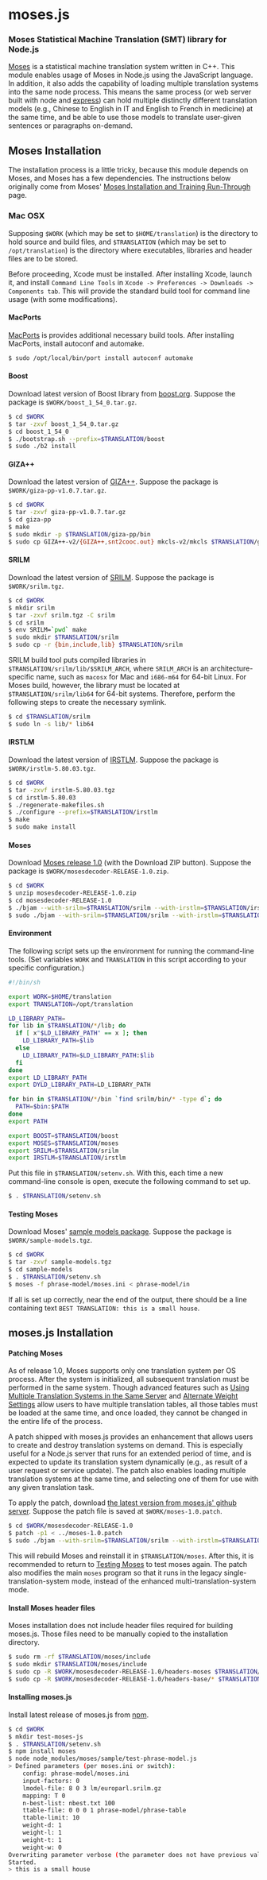 moses.js
==========

### Moses Statistical Machine Translation (SMT) library for Node.js

[Moses](http://www.statmt.org/moses/) is a statistical machine translation system written in C++. This module enables usage of Moses in Node.js using the JavaScript language. In addition, it also adds the capability of loading multiple translation systems into the same node process. This means the same process (or web server built with node and [express](http://expressjs.com/)) can hold multiple distinctly different translation models (e.g., Chinese to English in IT and English to French in medicine) at the same time, and be able to use those models to translate user-given sentences or paragraphs on-demand.

Moses Installation
----------

The installation process is a little tricky, because this module depends on Moses, and Moses has a few dependencies. The instructions below originally come from Moses' [Moses Installation and Training Run-Through](http://www.statmt.org/moses_steps.html) page.

### Mac OSX

Supposing `$WORK` (which may be set to `$HOME/translation`) is the directory to hold source and build files, and `$TRANSLATION` (which may be set to `/opt/translation`) is the directory where executables, libraries and header files are to be stored.

Before proceeding, Xcode must be installed. After installing Xcode, launch it, and install `Command Line Tools` in `Xcode -> Preferences -> Downloads -> Components tab`. This will provide the standard build tool for command line usage (with some modifications).

#### MacPorts

[MacPorts](http://www.macports.org/) is provides additional necessary build tools. After installing MacPorts, install autoconf and automake.

```bash
$ sudo /opt/local/bin/port install autoconf automake
```

#### Boost

Download latest version of Boost library from [boost.org](http://www.boost.org/). Suppose the package is `$WORK/boost_1_54_0.tar.gz`.

```bash
$ cd $WORK
$ tar -zxvf boost_1_54_0.tar.gz
$ cd boost_1_54_0
$ ./bootstrap.sh --prefix=$TRANSLATION/boost
$ sudo ./b2 install
```

#### GIZA++

Download the latest version of [GIZA++](https://code.google.com/p/giza-pp/). Suppose the package is `$WORK/giza-pp-v1.0.7.tar.gz`.

```bash
$ cd $WORK
$ tar -zxvf giza-pp-v1.0.7.tar.gz
$ cd giza-pp
$ make
$ sudo mkdir -p $TRANSLATION/giza-pp/bin
$ sudo cp GIZA++-v2/{GIZA++,snt2cooc.out} mkcls-v2/mkcls $TRANSLATION/giza-pp/bin
```

#### SRILM

Download the latest version of [SRILM](http://www.speech.sri.com/projects/srilm/). Suppose the package is `$WORK/srilm.tgz`.

```bash
$ cd $WORK
$ mkdir srilm
$ tar -zxvf srilm.tgz -C srilm
$ cd srilm
$ env SRILM=`pwd` make
$ sudo mkdir $TRANSLATION/srilm
$ sudo cp -r {bin,include,lib} $TRANSLATION/srilm
```

SRILM build tool puts compiled libraries in `$TRANSLATION/srilm/lib/$SRILM_ARCH`, where `SRILM_ARCH` is an architecture-specific name, such as `macosx` for Mac and `i686-m64` for 64-bit Linux. For Moses build, however, the library must be located at `$TRANSLATION/srilm/lib64` for 64-bit systems. Therefore, perform the following steps to create the necessary symlink.

```bash
$ cd $TRANSLATION/srilm
$ sudo ln -s lib/* lib64
```

#### IRSTLM

Download the latest version of [IRSTLM](http://hlt.fbk.eu/en/irstlm). Suppose the package is `$WORK/irstlm-5.80.03.tgz`.

```bash
$ cd $WORK
$ tar -zxvf irstlm-5.80.03.tgz
$ cd irstlm-5.80.03
$ ./regenerate-makefiles.sh
$ ./configure --prefix=$TRANSLATION/irstlm
$ make
$ sudo make install
```

#### Moses

Download [Moses release 1.0](https://github.com/moses-smt/mosesdecoder/tree/RELEASE-1.0) (with the Download ZIP button). Suppose the package is `$WORK/mosesdecoder-RELEASE-1.0.zip`.

```bash
$ cd $WORK
$ unzip mosesdecoder-RELEASE-1.0.zip
$ cd mosesdecoder-RELEASE-1.0
$ ./bjam --with-srilm=$TRANSLATION/srilm --with-irstlm=$TRANSLATION/irstlm --with-giza=$TRANSLATION/giza-pp --with-boost=$TRANSLATION/boost --prefix=$TRANSLATION/moses -j2 -sLDFLAGS="-liconv -lboost_program_options"
$ sudo ./bjam --with-srilm=$TRANSLATION/srilm --with-irstlm=$TRANSLATION/irstlm --with-giza=$TRANSLATION/giza-pp --with-boost=$TRANSLATION/boost --prefix=$TRANSLATION/moses -j2 -sLDFLAGS="-liconv -lboost_program_options" install
```

#### Environment

The following script sets up the environment for running the command-line tools. (Set variables `WORK` and `TRANSLATION` in this script according to your specific configuration.)

```bash
#!/bin/sh

export WORK=$HOME/translation
export TRANSLATION=/opt/translation

LD_LIBRARY_PATH=
for lib in $TRANSLATION/*/lib; do
  if [ x"$LD_LIBRARY_PATH" == x ]; then
    LD_LIBRARY_PATH=$lib
  else
    LD_LIBRARY_PATH=$LD_LIBRARY_PATH:$lib
  fi
done
export LD_LIBRARY_PATH
export DYLD_LIBRARY_PATH=LD_LIBRARY_PATH

for bin in $TRANSLATION/*/bin `find srilm/bin/* -type d`; do
  PATH=$bin:$PATH
done
export PATH

export BOOST=$TRANSLATION/boost
export MOSES=$TRANSLATION/moses
export SRILM=$TRANSLATION/srilm
export IRSTLM=$TRANSLATION/irstlm
```

Put this file in `$TRANSLATION/setenv.sh`. With this, each time a new command-line console is open, execute the following command to set up.

```bash
$ . $TRANSLATION/setenv.sh
```

#### Testing Moses

Download Moses' [sample models package](http://www.statmt.org/moses/download/sample-models.tgz). Suppose the package is `$WORK/sample-models.tgz`.

```bash
$ cd $WORK
$ tar -zxvf sample-models.tgz
$ cd sample-models
$ . $TRANSLATION/setenv.sh
$ moses -f phrase-model/moses.ini < phrase-model/in
```

If all is set up correctly, near the end of the output, there should be a line containing text `BEST TRANSLATION: this is a small house`.

moses.js Installation
----------

#### Patching Moses

As of release 1.0, Moses supports only one translation system per OS process. After the system is initialized, all subsequent translation must be performed in the same system. Though advanced features such as [Using Multiple Translation Systems in the Same Server](http://www.statmt.org/moses/?n=Moses.AdvancedFeatures#ntoc29) and [Alternate Weight Settings](http://www.statmt.org/moses/?n=Moses.AdvancedFeatures#ntoc52) allow users to have multiple translation tables, all those tables must be loaded at the same time, and once loaded, they cannot be changed in the entire life of the process.

A patch shipped with moses.js provides an enhancement that allows users to create and destroy translation systems on demand. This is especially useful for a Node.js server that runs for an extended period of time, and is expected to update its translation system dynamically (e.g., as result of a user request or service update). The patch also enables loading multiple translation systems at the same time, and selecting one of them for use with any given translation task.

To apply the patch, download [the latest version from moses.js' github server](https://raw.github.com/tfeng/moses/master/patches/moses-1.0.patch). Suppose the patch file is saved at `$WORK/moses-1.0.patch`.

```bash
$ cd $WORK/mosesdecoder-RELEASE-1.0
$ patch -p1 < ../moses-1.0.patch
$ sudo ./bjam --with-srilm=$TRANSLATION/srilm --with-irstlm=$TRANSLATION/irstlm --with-giza=$TRANSLATION/giza-pp --with-boost=$TRANSLATION/boost --prefix=$TRANSLATION/moses -j2 -sLDFLAGS="-liconv -lboost_program_options" install
```

This will rebuild Moses and reinstall it in `$TRANSLATION/moses`. After this, it is recommended to return to [Testing Moses](#testing-moses) to test moses again. The patch also modifies the main `moses` program so that it runs in the legacy single-translation-system mode, instead of the enhanced multi-translation-system mode.

#### Install Moses header files

Moses installation does not include header files required for building moses.js. Those files need to be manually copied to the installation directory.

```bash
$ sudo rm -rf $TRANSLATION/moses/include
$ sudo mkdir $TRANSLATION/moses/include
$ sudo cp -R $WORK/mosesdecoder-RELEASE-1.0/headers-moses $TRANSLATION/moses/include/moses
$ sudo cp -R $WORK/mosesdecoder-RELEASE-1.0/headers-base/* $TRANSLATION/moses/include/
```

#### Installing moses.js

Install latest release of moses.js from [npm](https://npmjs.org/package/moses).

```bash
$ cd $WORK
$ mkdir test-moses-js
$ . $TRANSLATION/setenv.sh
$ npm install moses
$ node node_modules/moses/sample/test-phrase-model.js
> Defined parameters (per moses.ini or switch):
	config: phrase-model/moses.ini 
	input-factors: 0 
	lmodel-file: 8 0 3 lm/europarl.srilm.gz 
	mapping: T 0 
	n-best-list: nbest.txt 100 
	ttable-file: 0 0 0 1 phrase-model/phrase-table 
	ttable-limit: 10 
	weight-d: 1 
	weight-l: 1 
	weight-t: 1 
	weight-w: 0 
Overwriting parameter verbose (the parameter does not have previous values) with the following values: 0
Started.
> this is a small house
```
